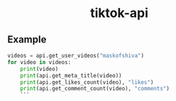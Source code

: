 <center><h1>tiktok-api</h2></center>


## Example
```python
videos = api.get_user_videos("maskofshiva")
for video in videos:
    print(video)
    print(api.get_meta_title(video))
    print(api.get_likes_count(video), "likes")
    print(api.get_comment_count(video), "comments")
    ```

